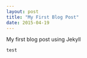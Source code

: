 ```yaml
---
layout: post
title: "My First Blog Post"
date: 2015-04-19
---
```


My first blog post using Jekyll

<pre><code class="xml hljs"><html><body>test</body></html></code></pre>
